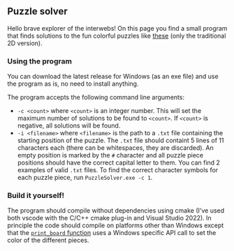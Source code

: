 ## Puzzle solver

Hello brave explorer of the interwebs! On this page you find a small program that finds solutions to the fun colorful puzzles like [these](https://www.smartgames.eu/uk/one-player-games/iq-puzzler-pro) (only the traditional 2D version).

### Using the program

You can download the latest release for Windows (as an exe file) and use the program as is, no need to install anything. 

The program accepts the following command line arguments:

- `-c <count>` where `<count>` is an integer number. This will set the maximum number of solutions to be found to `<count>`. If `<count>` is negative, all solutions will be found.
- `-i <filename>` where `<filename>` is the path to a `.txt` file containing the starting position of the puzzle. The `.txt` file should containt 5 lines of 11 characters each (there can be whitespaces, they are discarded). An empty position is marked by the `#` character and all puzzle piece positions should have the correct capital letter to them. You can find 2 examples of valid `.txt` files. To find the correct character symbols for each puzzle piece, run `PuzzleSolver.exe -c 1`.

### Build it yourself!

The program should compile without dependencies using cmake (I've used both vscode with the C/C++ cmake plug-in and Visual Studio 2022). In principle the code should compile on platforms other than Windows except that the [`print_board` function](https://github.com/yannickdekoninck/puzzle_solver/blob/5a7d1d31f18caa6ed5c7b8b4e53cc9bf770a7fd1/PuzzleSolver/Utilities.cpp#L24) uses a Windows specific API call to set the color of the different pieces. 